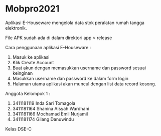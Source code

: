 # Mobpro2021
Aplikasi E-Houseware mengelola data stok peralatan rumah tangga elektronik.

File APK sudah ada di dalam direktori app > release

Cara penggunaan aplikasi E-Houseware :
1. Masuk ke aplikasi
2. Klik Create Account
3. Buat akun dengan memasukkan username dan password sesuai keinginan
4. Masukkan username dan password ke dalam form login
5. Halaman utama aplikasi akan muncul dengan list data record kosong.


Anggota Kelompok 1 :
1. 3411181119 Inda Sari Tomagola
2. 3411181164 Shanina Aisyah Wardhani
3. 3411181166 Mochamad Emil Nurjamil
4. 3411181174 Gilang Danuwindu

Kelas DSE-C
